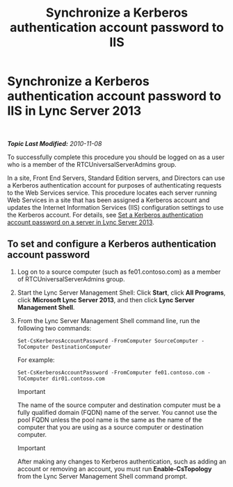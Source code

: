 ﻿---
title: 'Synchronize a Kerberos authentication account password to IIS'
TOCTitle: Synchronize a Kerberos authentication account password to IIS
ms:assetid: 05925a66-2684-4c1b-adfa-69bd0da1bf38
ms:mtpsurl: https://technet.microsoft.com/en-us/library/Gg398107(v=OCS.15)
ms:contentKeyID: 48183296
ms.date: 07/23/2014
mtps_version: v=OCS.15
---

<div data-xmlns="http://www.w3.org/1999/xhtml">

<div class="topic" data-xmlns="http://www.w3.org/1999/xhtml" data-msxsl="urn:schemas-microsoft-com:xslt" data-cs="http://msdn.microsoft.com/en-us/">

<div data-asp="http://msdn2.microsoft.com/asp">

# Synchronize a Kerberos authentication account password to IIS in Lync Server 2013

</div>

<div id="mainSection">

<div id="mainBody">

<span> </span>

_**Topic Last Modified:** 2010-11-08_

To successfully complete this procedure you should be logged on as a user who is a member of the RTCUniversalServerAdmins group.

In a site, Front End Servers, Standard Edition servers, and Directors can use a Kerberos authentication account for purposes of authenticating requests to the Web Services service. This procedure locates each server running Web Services in a site that has been assigned a Kerberos account and updates the Internet Information Services (IIS) configuration settings to use the Kerberos account. For details, see [Set a Kerberos authentication account password on a server in Lync Server 2013](lync-server-2013-set-a-kerberos-authentication-account-password-on-a-server.md).

<div>

## To set and configure a Kerberos authentication account password

1.  Log on to a source computer (such as fe01.contoso.com) as a member of RTCUniversalServerAdmins group.

2.  Start the Lync Server Management Shell: Click **Start**, click **All Programs**, click **Microsoft Lync Server 2013**, and then click **Lync Server Management Shell**.

3.  From the Lync Server Management Shell command line, run the following two commands:
    
        Set-CsKerberosAccountPassword -FromComputer SourceComputer -ToComputer DestinationComputer
    
    For example:
    
        Set-CsKerberosAccountPassword -FromComputer fe01.contoso.com -ToComputer dir01.contoso.com
    
    <div class="alert">
    

    > [!IMPORTANT]
    > The name of the source computer and destination computer must be a fully qualified domain (FQDN) name of the server. You cannot use the pool FQDN unless the pool name is the same as the name of the computer that you are using as a source computer or destination computer.

    
    </div>
    
    <div class="alert">
    

    > [!IMPORTANT]
    > After making any changes to Kerberos authentication, such as adding an account or removing an account, you must run <STRONG>Enable-CsTopology</STRONG> from the Lync Server Management Shell command prompt.

    
    </div>

</div>

</div>

<span> </span>

</div>

</div>

</div>

